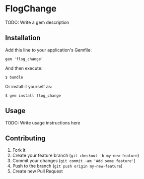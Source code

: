 # FlogChange

TODO: Write a gem description

## Installation

Add this line to your application's Gemfile:

    gem 'flog_change'

And then execute:

    $ bundle

Or install it yourself as:

    $ gem install flog_change

## Usage

TODO: Write usage instructions here

## Contributing

1. Fork it
2. Create your feature branch (`git checkout -b my-new-feature`)
3. Commit your changes (`git commit -am 'Add some feature'`)
4. Push to the branch (`git push origin my-new-feature`)
5. Create new Pull Request
